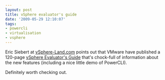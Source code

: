 ```yaml
---
layout: post
title: vSphere evaluator's guide
date: '2009-05-29 12:10:07'
tags:
- powercli
- virtualisation
- vsphere
---
```



Eric Siebert at [vSphere-Land.com](http://vsphere-land.com/news/check-out-the-new-vsphere-evaluators-guide.html) points out that VMware have published a 120-page [vSphere Evaluator's Guide](http://www.vmware.com/files/pdf/vsphere-evaluators-guide.pdf) that's chock-full of information about the new features (including a nice little demo of PowerCLI).

Definitely worth checking out.


